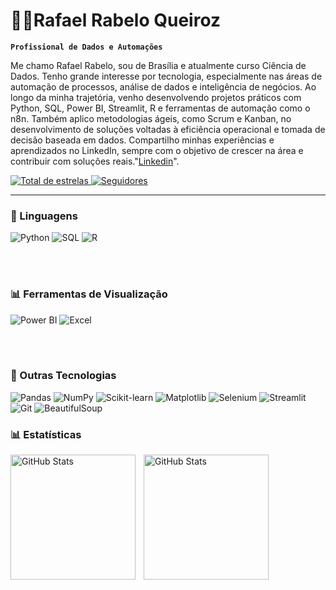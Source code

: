 # 👨‍💻Rafael Rabelo Queiroz

**`Profissional de Dados e Automações`**

Me chamo Rafael Rabelo, sou de Brasília e atualmente curso Ciência de Dados. Tenho grande interesse por tecnologia, especialmente nas áreas de automação de processos, análise de dados e inteligência de negócios. Ao longo da minha trajetória, venho desenvolvendo projetos práticos com Python, SQL, Power BI, Streamlit, R e ferramentas de automação como o n8n. Também aplico metodologias ágeis, como Scrum e Kanban, no desenvolvimento de soluções voltadas à eficiência operacional e tomada de decisão baseada em dados. Compartilho minhas experiências e aprendizados no LinkedIn, sempre com o objetivo de crescer na área e contribuir com soluções reais."[Linkedin](https://www.linkedin.com/in/rafael-rabelo-queiroz-73ba342a3/)".


<p align="left">
    <a href="https://github.com/rafaelrabeloqueiroz?tab=repositories&sort=stargazers">
        <img 
            alt="Total de estrelas" 
            title="Total de estrelas GitHub" 
            src="https://custom-icon-badges.demolab.com/github/stars/rafaelrabeloqueiroz?color=55960c&style=for-the-badge&labelColor=488207&logo=star&label=estrelas"
        />
    </a>
    <a href="https://github.com/rafaelrabeloqueiroz?tab=followers">
        <img 
            alt="Seguidores" 
            title="Me siga no GitHub" 
            src="https://custom-icon-badges.demolab.com/github/followers/rafaelrabeloqueiroz?color=236ad3&labelColor=1155ba&style=for-the-badge&logo=github&label=Seguidores&logoColor=white"
        />
    </a>
</p>

---

### 🤖 Linguagens

![Python](https://img.shields.io/badge/Python-FFD43B?style=for-the-badge&logo=python&logoColor=blue)
![SQL](https://img.shields.io/badge/MySQL-005C84?style=for-the-badge&logo=mysql&logoColor=white)
![R](https://img.shields.io/badge/R-276DC3?style=for-the-badge&logo=r&logoColor=white)


<br/><br/>

### 📊 Ferramentas de Visualização
![Power BI](https://img.shields.io/badge/Power%20BI-F2C811?style=for-the-badge&logo=powerbi&logoColor=black)
![Excel](https://img.shields.io/badge/Excel-217346?style=for-the-badge&logo=microsoft-excel&logoColor=white)

<br/><br/>

### 🔧 Outras Tecnologias
![Pandas](https://img.shields.io/badge/Pandas-2C2D72?style=for-the-badge&logo=pandas&logoColor=white)
![NumPy](https://img.shields.io/badge/NumPy-013243?style=for-the-badge&logo=numpy&logoColor=white)
![Scikit-learn](https://img.shields.io/badge/scikit_learn-F7931E?style=for-the-badge&logo=scikit-learn&logoColor=white)
![Matplotlib](https://img.shields.io/badge/Matplotlib-11557C?style=for-the-badge&logo=matplotlib&logoColor=white)
![Selenium](https://img.shields.io/badge/Selenium-43B02A?style=for-the-badge&logo=selenium&logoColor=white)
![Streamlit](https://img.shields.io/badge/Streamlit-FF4B4B?style=for-the-badge&logo=streamlit&logoColor=white)
![Git](https://img.shields.io/badge/Git-F05032?style=for-the-badge&logo=git&logoColor=white)
![BeautifulSoup](https://img.shields.io/badge/BeautifulSoup-4B0082?style=for-the-badge&logo=beautifulsoup&logoColor=white)


### 📊 Estatísticas

<p>
  <img 
    align="left" 
    alt="GitHub Stats" 
    height="200" 
    style="padding-right: 10px;" 
    src="https://github-readme-stats.vercel.app/api?username=rafaelrabeloqueiroz&show_icons=true&theme=tokyonight&include_all_commits=true&locale=pt-br" 
  />

<img 
      align="left" 
      alt="GitHub Stats" 
      height="200" 
      src="https://github-readme-stats.vercel.app/api/top-langs/?username=rafaelrabeloqueiroz&theme=tokyonight&layout=compact&custom_title=Tecnologias&langs_count=9" 
  />

</p>
